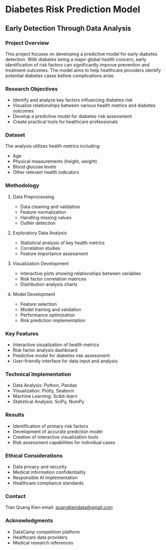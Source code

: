 # Diabetes Risk Prediction Model
## Early Detection Through Data Analysis

### Project Overview
This project focuses on developing a predictive model for early diabetes detection. With diabetes being a major global health concern, early identification of risk factors can significantly improve prevention and treatment outcomes. The model aims to help healthcare providers identify potential diabetes cases before complications arise.

### Research Objectives
- Identify and analyze key factors influencing diabetes risk
- Visualize relationships between various health metrics and diabetes outcomes
- Develop a predictive model for diabetes risk assessment
- Create practical tools for healthcare professionals

### Dataset
The analysis utilizes health metrics including:
- Age
- Physical measurements (height, weight)
- Blood glucose levels
- Other relevant health indicators

### Methodology
1. Data Preprocessing
   - Data cleaning and validation
   - Feature normalization
   - Handling missing values
   - Outlier detection

2. Exploratory Data Analysis
   - Statistical analysis of key health metrics
   - Correlation studies
   - Feature importance assessment

3. Visualization Development
   - Interactive plots showing relationships between variables
   - Risk factor correlation matrices
   - Distribution analysis charts

4. Model Development
   - Feature selection
   - Model training and validation
   - Performance optimization
   - Risk prediction implementation

### Key Features
- Interactive visualization of health metrics
- Risk factor analysis dashboard
- Predictive model for diabetes risk assessment
- User-friendly interface for data input and analysis

### Technical Implementation
- Data Analysis: Python, Pandas
- Visualization: Plotly, Seaborn
- Machine Learning: Scikit-learn
- Statistical Analysis: SciPy, NumPy

### Results
- Identification of primary risk factors
- Development of accurate prediction model
- Creation of interactive visualization tools
- Risk assessment capabilities for individual cases

### Ethical Considerations
- Data privacy and security
- Medical information confidentiality
- Responsible AI implementation
- Healthcare compliance standards

### Contact
Tran Quang Kien
email: quangkiendata@gmail.com

### Acknowledgments
- DataCamp competition platform
- Healthcare data providers
- Medical research references

